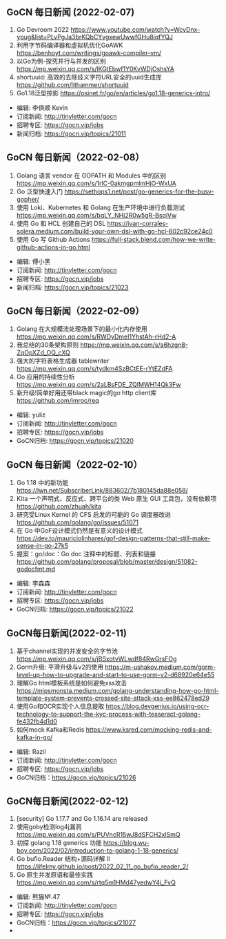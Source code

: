 ## GoCN 每日新闻 (2022-02-07)

1. Go Devroom 2022 https://www.youtube.com/watch?v=WcyDnx-ypug&list=PLvPgJa3brKQbCYvgxewUwwfGHu8iqfYQJ
2. 利用字节码编译器和虚拟机优化GoAWK https://benhoyt.com/writings/goawk-compiler-vm/
3. 以Go为例-探究并行与并发的区别 https://mp.weixin.qq.com/s/lKGtEbwf1Y0KvWDjOshsYA
4. shortuuid: 高效的去除歧义字符URL安全的uuid生成库 https://github.com/lithammer/shortuuid
5. Go1.18泛型掠影 https://osinet.fr/go/en/articles/go1.18-generics-intro/

* 编辑: 李俱顺 Kevin
* 订阅新闻: http://tinyletter.com/gocn
* 招聘专区: https://gocn.vip/jobs
* 新闻归档: https://gocn.vip/topics/21011


## GoCN 每日新闻（2022-02-08）

1. Golang 语言 vendor 在 GOPATH 和 Modules 中的区别 https://mp.weixin.qq.com/s/1rlC-0akmgpmlmHjO-WxUA
2. Go 泛型快速入门 https://sethops1.net/post/go-generics-for-the-busy-gopher/
3. 使用 Loki、Kubernetes 和 Golang 在生产环境中进行负载测试 https://mp.weixin.qq.com/s/bqLY_NHj2R0w5gR-BsqiVw
4. 使用 Go 和 HCL 创建自己的 DSL https://ivan-corrales-solera.medium.com/build-your-own-dsl-with-go-hcl-602c92ce24c0
5. 使用 Go 写 Github Actions https://full-stack.blend.com/how-we-write-github-actions-in-go.html

* 编辑: 傅小黑
* 订阅新闻: http://tinyletter.com/gocn
* 招聘专区: https://gocn.vip/jobs
* 新闻归档: https://gocn.vip/topics/21023


## GoCN 每日新闻（2022-02-09）

1. Golang 在大规模流处理场景下的最小化内存使用 https://mp.weixin.qq.com/s/RWDyDmeI1YhstAh-rHd2-A
2. 我总结的30条架构原则 https://mp.weixin.qq.com/s/a6hzgn8-ZqOpXZd_OQ_cXQ
3. 强大的字符表格生成器 tablewriter https://mp.weixin.qq.com/s/tydkm4SzBCtEE-rYtEZdFA
4. Go 应用的持续性分析 https://mp.weixin.qq.com/s/2aLBsFDE_ZQIMWH14Qk3Fw
5. 新升级!简单好用还带black magic的go http client库 https://github.com/imroc/req

* 编辑: yuliz
* 订阅新闻: http://tinyletter.com/gocn
* 招聘专区: https://gocn.vip/jobs
* GoCN归档: https://gocn.vip/topics/21020


## GoCN 每日新闻（2022-02-10）

1. Go 1.18 中的新功能 https://lwn.net/SubscriberLink/883602/7b180145da88e058/
2. Kita 一个声明式、反应式、跨平台的类 Web 原生 GUI 工具包，没有依赖项 https://github.com/zhuah/kita
3. 研究受Linux Kernel 的 CFS 启发的可能的 Go 调度器改进 https://github.com/golang/go/issues/51071
4. 在 Go 中GoF设计模式仍然是有意义的设计模式 https://dev.to/mauriciolinhares/gof-design-patterns-that-still-make-sense-in-go-27k5
5. 提案：go/doc：Go doc 注释中的标题、列表和链接 https://github.com/golang/proposal/blob/master/design/51082-godocfmt.md

- 编辑: 李森森
- 订阅新闻: http://tinyletter.com/gocn
- 招聘专区: https://gocn.vip/jobs
- GoCN归档: https://gocn.vip/topics/21022

## GoCN每日新闻(2022-02-11)

1. 基于channel实现的并发安全的字节池 https://mp.weixin.qq.com/s/jBSxotvWLwdf84RwGrsFOg
2. Gorm升级: 平滑升级与v2的使用 https://m-ushakov.medium.com/gorm-level-up-how-to-upgrade-and-start-to-use-gorm-v2-d68920e64e55
3. 理解Go html模板系统是如何避免xss攻击 https://mipsmonsta.medium.com/golang-understanding-how-go-html-template-system-prevents-crossed-site-attack-xss-ee862478ed29
4. 使用Go和OCR实现个人信息提取 https://blog.devgenius.io/using-ocr-technology-to-support-the-kyc-process-with-tesseract-golang-fe432fb4d1d0
5. 如何mock Kafka和Redis https://www.ksred.com/mocking-redis-and-kafka-in-go/

+ 编辑: Razil
+ 订阅新闻: http://tinyletter.com/gocn
+ 招聘专区: https://gocn.vip/jobs 
+ GoCN归档：https://gocn.vip/topics/21026

## GoCN每日新闻(2022-02-12)

1. [security] Go 1.17.7 and Go 1.16.14 are released
2. 使用goby检测log4j漏洞 https://mp.weixin.qq.com/s/PUVncR15wJ8dSFCH2xlSmQ
3. 初探 golang 1.18 generics 功能 https://blog.wu-boy.com/2022/02/introduction-to-golang-1-18-generics/
4. Go bufio.Reader 结构+源码详解 II https://lifelmy.github.io/post/2022_02_11_go_bufio_reader_2/
5. Go 原生并发原语和最佳实践 https://mp.weixin.qq.com/s/rtq5m1HMd47yedwY4i_FvQ

- 编辑: 熊猫№.47
- 订阅新闻: http://tinyletter.com/gocn
- 招聘专区: https://gocn.vip/jobs 
- GoCN归档：https://gocn.vip/topics/21027
- 
